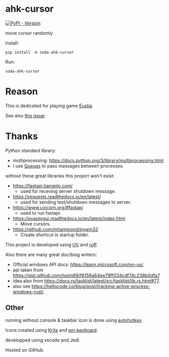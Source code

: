 # ahk-cursor

<a href="https://pypi.org/project/soda-ahk/">
    <img alt="PyPI - Version" src="https://img.shields.io/pypi/v/soda-ahk-cursor">
</a>

move cursor randomly

install:
```
pip install -U soda-ahk-cursor
```

Run:
```
soda-ahk-cursor
```

# Reason

This is dedicated for playing game [Eustia][1].

See also [this issue][2].

[1]: https://en.wikipedia.org/wiki/Aiyoku_no_Eustia
[2]: https://www.reddit.com/user/HeronTimeN/comments/1hnpt0k/eustia_move_cursor/

# Thanks

Python standard library:
 - multiprocessing: <https://docs.python.org/3/library/multiprocessing.html>
 - I use [Queues](https://docs.python.org/3/library/multiprocessing.html#pipes-and-queues) to pass massages between processes.

without these great libraries this project won't exist:

- <https://fastapi.tiangolo.com/>
    - used for receving server shutdown message. 
- <https://requests.readthedocs.io/en/latest/>
    - used for sending test/shutdown messages to server.
- <https://www.uvicorn.org/#fastapi>
    - used to run fastapi.
- <https://pyautogui.readthedocs.io/en/latest/index.html>
    - Move cursors.
- <https://github.com/mhammond/pywin32>
    - Create shortcut in startup folder.


This project is developed using [UV](https://docs.astral.sh/uv/) and [ruff](https://docs.astral.sh/ruff/).

Also there are many great doc/blog writers:
 - Official windows API docs: <https://learn.microsoft.com/en-us/>.
 - api taken from <https://gist.github.com/topin89/f8156a64ee79ff034cdf74c238b0dfa7>.
 - idea also from <https://docs.rs/tasklist/latest/src/tasklist/lib.rs.html#77>.
 - also see <https://hellocode.co/blog/post/tracking-active-process-windows-rust/>.


## Other

running without console & taskbar icon is done using [autohotkey](https://www.autohotkey.com/).

Icons created using [Krita](https://krita.org/en/) and [em-keyboard](https://github.com/hugovk/em-keyboard).

developped using vscode and Jedi.

Hosted on GitHub.
